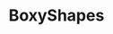 ---
slug: "/boxyshapes"
title: "BoxyShapes"
description: "aids early childhood learning on basic shape and geometry, with interactive augmented reality environment through mobile learning."
url: ""
button: ""

contributions:
  - role: UI/UX Design
  - role: Front End Development
  - role: AR Development

technologies:
  - tool: Figma
  - tool: Unity Engine
  - tool: Vuforia

featuredImages:
  - image: images/boxyshapes/boxyshapes-1.png
  - image: images/boxyshapes/boxyshapes-2.png
  - image: images/boxyshapes/boxyshapes-3.png
---